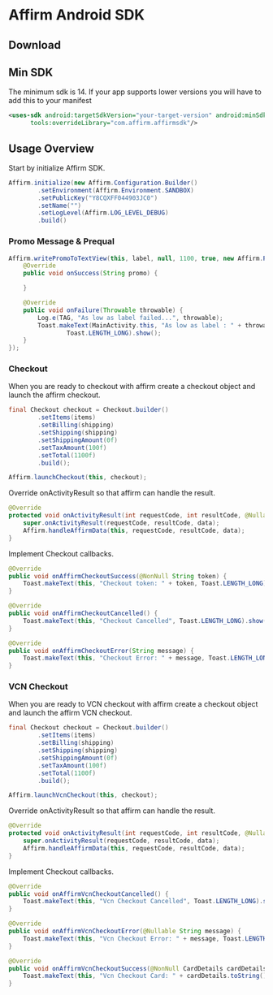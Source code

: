 Affirm Android SDK
==================

## Download



## Min SDK

The minimum sdk is 14. If your app supports lower versions you will have to add this to your manifest

```xml
<uses-sdk android:targetSdkVersion="your-target-version" android:minSdkVersion="your-min-sdk-version"
      tools:overrideLibrary="com.affirm.affirmsdk"/>
```

## Usage Overview
Start by initialize Affirm SDK.

```java
Affirm.initialize(new Affirm.Configuration.Builder()
        .setEnvironment(Affirm.Environment.SANDBOX)
        .setPublicKey("Y8CQXFF044903JC0")
        .setName("")
        .setLogLevel(Affirm.LOG_LEVEL_DEBUG)
        .build()
```

### Promo Message & Prequal
```java
Affirm.writePromoToTextView(this, label, null, 1100, true, new Affirm.PromoCallback() {
    @Override
    public void onSuccess(String promo) {

    }

    @Override
    public void onFailure(Throwable throwable) {
        Log.e(TAG, "As low as label failed...", throwable);
        Toast.makeText(MainActivity.this, "As low as label : " + throwable.getMessage(),
                Toast.LENGTH_LONG).show();
    }
});
```

### Checkout 
When you are ready to checkout with affirm create a checkout object
and launch the affirm checkout.


```java
final Checkout checkout = Checkout.builder()
        .setItems(items)
        .setBilling(shipping)
        .setShipping(shipping)
        .setShippingAmount(0f)
        .setTaxAmount(100f)
        .setTotal(1100f)
        .build();

Affirm.launchCheckout(this, checkout);
```

Override onActivityResult so that affirm can handle the result.

```java
@Override
protected void onActivityResult(int requestCode, int resultCode, @Nullable Intent data) {
    super.onActivityResult(requestCode, resultCode, data);
    Affirm.handleAffirmData(this, requestCode, resultCode, data);
}
```

Implement Checkout callbacks.

```java
@Override
public void onAffirmCheckoutSuccess(@NonNull String token) {
    Toast.makeText(this, "Checkout token: " + token, Toast.LENGTH_LONG).show();
}

@Override
public void onAffirmCheckoutCancelled() {
    Toast.makeText(this, "Checkout Cancelled", Toast.LENGTH_LONG).show();
}

@Override
public void onAffirmCheckoutError(String message) {
    Toast.makeText(this, "Checkout Error: " + message, Toast.LENGTH_LONG).show();
}
```

### VCN Checkout
When you are ready to VCN checkout with affirm create a checkout object
and launch the affirm VCN checkout.

```java
final Checkout checkout = Checkout.builder()
        .setItems(items)
        .setBilling(shipping)
        .setShipping(shipping)
        .setShippingAmount(0f)
        .setTaxAmount(100f)
        .setTotal(1100f)
        .build();

Affirm.launchVcnCheckout(this, checkout);
```

Override onActivityResult so that affirm can handle the result.

```java
@Override
protected void onActivityResult(int requestCode, int resultCode, @Nullable Intent data) {
    super.onActivityResult(requestCode, resultCode, data);
    Affirm.handleAffirmData(this, requestCode, resultCode, data);
}
```

Implement Checkout callbacks.

```java
@Override
public void onAffirmVcnCheckoutCancelled() {
    Toast.makeText(this, "Vcn Checkout Cancelled", Toast.LENGTH_LONG).show();
}

@Override
public void onAffirmVcnCheckoutError(@Nullable String message) {
    Toast.makeText(this, "Vcn Checkout Error: " + message, Toast.LENGTH_LONG).show();
}

@Override
public void onAffirmVcnCheckoutSuccess(@NonNull CardDetails cardDetails) {
    Toast.makeText(this, "Vcn Checkout Card: " + cardDetails.toString(), Toast.LENGTH_LONG).show();
}
```